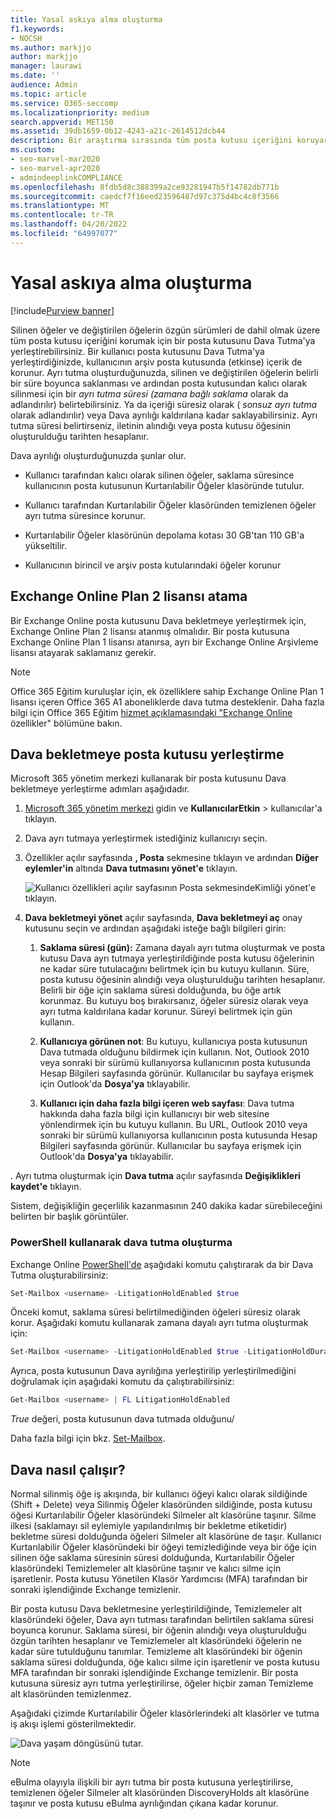```yaml
---
title: Yasal askıya alma oluşturma
f1.keywords:
- NOCSH
ms.author: markjjo
author: markjjo
manager: laurawi
ms.date: ''
audience: Admin
ms.topic: article
ms.service: O365-seccomp
ms.localizationpriority: medium
search.appverid: MET150
ms.assetid: 39db1659-0b12-4243-a21c-2614512dcb44
description: Bir araştırma sırasında tüm posta kutusu içeriğini koruyarak bir posta kutusunu Dava bekletmeye nasıl yerleştireceğinizi öğrenin.
ms.custom:
- seo-marvel-mar2020
- seo-marvel-apr2020
- admindeeplinkCOMPLIANCE
ms.openlocfilehash: 8fdb5d8c388399a2ce93281947b5f14782db771b
ms.sourcegitcommit: caedcf7f16eed23596487d97c375d4bc4c8f3566
ms.translationtype: MT
ms.contentlocale: tr-TR
ms.lasthandoff: 04/20/2022
ms.locfileid: "64997077"
---
```

# <a name="create-a-litigation-hold"></a>Yasal askıya alma oluşturma

[!include[Purview banner](../includes/purview-rebrand-banner.md)]

Silinen öğeler ve değiştirilen öğelerin özgün sürümleri de dahil olmak üzere tüm posta kutusu içeriğini korumak için bir posta kutusunu Dava Tutma'ya yerleştirebilirsiniz. Bir kullanıcı posta kutusunu Dava Tutma'ya yerleştirdiğinizde, kullanıcının arşiv posta kutusunda (etkinse) içerik de korunur. Ayrı tutma oluşturduğunuzda, silinen ve değiştirilen öğelerin belirli bir süre boyunca saklanması ve ardından posta kutusundan kalıcı olarak silinmesi için bir *ayrı tutma süresi (zamana bağlı saklama* olarak da adlandırılır) belirtebilirsiniz. Ya da içeriği süresiz olarak ( *sonsuz ayrı tutma* olarak adlandırılır) veya Dava ayrılığı kaldırılana kadar saklayabilirsiniz. Ayrı tutma süresi belirtirseniz, iletinin alındığı veya posta kutusu öğesinin oluşturulduğu tarihten hesaplanır. 
  
Dava ayrılığı oluşturduğunuzda şunlar olur.
  
- Kullanıcı tarafından kalıcı olarak silinen öğeler, saklama süresince kullanıcının posta kutusunun Kurtarılabilir Öğeler klasöründe tutulur.

- Kullanıcı tarafından Kurtarılabilir Öğeler klasöründen temizlenen öğeler ayrı tutma süresince korunur.

- Kurtarılabilir Öğeler klasörünün depolama kotası 30 GB'tan 110 GB'a yükseltilir.

- Kullanıcının birincil ve arşiv posta kutularındaki öğeler korunur

## <a name="assign-an-exchange-online-plan-2-license"></a>Exchange Online Plan 2 lisansı atama

Bir Exchange Online posta kutusunu Dava bekletmeye yerleştirmek için, Exchange Online Plan 2 lisansı atanmış olmalıdır. Bir posta kutusuna Exchange Online Plan 1 lisansı atanırsa, ayrı bir Exchange Online Arşivleme lisansı atayarak saklamanız gerekir.

> [!NOTE]
> Office 365 Eğitim kuruluşlar için, ek özelliklere sahip Exchange Online Plan 1 lisansı içeren Office 365 A1 aboneliklerde dava tutma desteklenir. Daha fazla bilgi için Office 365 Eğitim [hizmet açıklamasındaki "Exchange Online](/office365/servicedescriptions/office-365-platform-service-description/office-365-education#exchange-online-features) özellikler" bölümüne bakın.

## <a name="place-a-mailbox-on-litigation-hold"></a>Dava bekletmeye posta kutusu yerleştirme

Microsoft 365 yönetim merkezi kullanarak bir posta kutusunu Dava bekletmeye yerleştirme adımları aşağıdadır.

1. <a href="https://go.microsoft.com/fwlink/p/?linkid=834822" target="_blank">Microsoft 365 yönetim merkezi</a> gidin ve **KullanıcılarEtkin** >  kullanıcılar'a tıklayın.

2. Dava ayrı tutmaya yerleştirmek istediğiniz kullanıcıyı seçin.

3. Özellikler açılır sayfasında **, Posta** sekmesine tıklayın ve ardından **Diğer eylemler'in** altında **Dava tutmasını yönet'e** tıklayın.

   ![Kullanıcı özellikleri açılır sayfasının Posta sekmesindeKimliği yönet'e tıklayın.](../media/M365AdminCenterLitHold1.png)

4. **Dava bekletmeyi yönet** açılır sayfasında, **Dava bekletmeyi aç** onay kutusunu seçin ve ardından aşağıdaki isteğe bağlı bilgileri girin:

    1. **Saklama süresi (gün):** Zamana dayalı ayrı tutma oluşturmak ve posta kutusu Dava ayrı tutmaya yerleştirildiğinde posta kutusu öğelerinin ne kadar süre tutulacağını belirtmek için bu kutuyu kullanın. Süre, posta kutusu öğesinin alındığı veya oluşturulduğu tarihten hesaplanır. Belirli bir öğe için saklama süresi dolduğunda, bu öğe artık korunmaz. Bu kutuyu boş bırakırsanız, öğeler süresiz olarak veya ayrı tutma kaldırılana kadar korunur. Süreyi belirtmek için gün kullanın.

    2. **Kullanıcıya görünen not**: Bu kutuyu, kullanıcıya posta kutusunun Dava tutmada olduğunu bildirmek için kullanın. Not, Outlook 2010 veya sonraki bir sürümü kullanıyorsa kullanıcının posta kutusunda Hesap Bilgileri sayfasında görünür. Kullanıcılar bu sayfaya erişmek için Outlook'da **Dosya'ya** tıklayabilir.

    3. **Kullanıcı için daha fazla bilgi içeren web sayfası**: Dava tutma hakkında daha fazla bilgi için kullanıcıyı bir web sitesine yönlendirmek için bu kutuyu kullanın. Bu URL, Outlook 2010 veya sonraki bir sürümü kullanıyorsa kullanıcının posta kutusunda Hesap Bilgileri sayfasında görünür. Kullanıcılar bu sayfaya erişmek için Outlook'da **Dosya'ya** tıklayabilir.

. Ayrı tutma oluşturmak için **Dava tutma** açılır sayfasında **Değişiklikleri kaydet'e** tıklayın.

   Sistem, değişikliğin geçerlilik kazanmasının 240 dakika kadar sürebileceğini belirten bir başlık görüntüler.

### <a name="create-a-litigation-hold-using-powershell"></a>PowerShell kullanarak dava tutma oluşturma

Exchange Online [PowerShell'de](/powershell/exchange/connect-to-exchange-online-powershell) aşağıdaki komutu çalıştırarak da bir Dava Tutma oluşturabilirsiniz:

```powershell
Set-Mailbox <username> -LitigationHoldEnabled $true
```

Önceki komut, saklama süresi belirtilmediğinden öğeleri süresiz olarak korur. Aşağıdaki komutu kullanarak zamana dayalı ayrı tutma oluşturmak için:

```powershell
Set-Mailbox <username> -LitigationHoldEnabled $true -LitigationHoldDuration <number of days>
```

Ayrıca, posta kutusunun Dava ayrılığına yerleştirilip yerleştirilmediğini doğrulamak için aşağıdaki komutu da çalıştırabilirsiniz:

```powershell
Get-Mailbox <username> | FL LitigationHoldEnabled
```

*True* değeri, posta kutusunun dava tutmada olduğunu/

Daha fazla bilgi için bkz. [Set-Mailbox](/powershell/module/exchange/set-mailbox).

## <a name="how-does-litigation-hold-work"></a>Dava nasıl çalışır?

Normal silinmiş öğe iş akışında, bir kullanıcı öğeyi kalıcı olarak sildiğinde (Shift + Delete) veya Silinmiş Öğeler klasöründen sildiğinde, posta kutusu öğesi Kurtarılabilir Öğeler klasöründeki Silmeler alt klasörüne taşınır. Silme ilkesi (saklamayı sil eylemiyle yapılandırılmış bir bekletme etiketidir) bekletme süresi dolduğunda öğeleri Silmeler alt klasörüne de taşır. Kullanıcı Kurtarılabilir Öğeler klasöründeki bir öğeyi temizlediğinde veya bir öğe için silinen öğe saklama süresinin süresi dolduğunda, Kurtarılabilir Öğeler klasöründeki Temizlemeler alt klasörüne taşınır ve kalıcı silme için işaretlenir. Posta kutusu Yönetilen Klasör Yardımcısı (MFA) tarafından bir sonraki işlendiğinde Exchange temizlenir.

Bir posta kutusu Dava bekletmesine yerleştirildiğinde, Temizlemeler alt klasöründeki öğeler, Dava ayrı tutması tarafından belirtilen saklama süresi boyunca korunur. Saklama süresi, bir öğenin alındığı veya oluşturulduğu özgün tarihten hesaplanır ve Temizlemeler alt klasöründeki öğelerin ne kadar süre tutulduğunu tanımlar. Temizleme alt klasöründeki bir öğenin saklama süresi dolduğunda, öğe kalıcı silme için işaretlenir ve posta kutusu MFA tarafından bir sonraki işlendiğinde Exchange temizlenir. Bir posta kutusuna süresiz ayrı tutma yerleştirilirse, öğeler hiçbir zaman Temizleme alt klasöründen temizlenmez.

Aşağıdaki çizimde Kurtarılabilir Öğeler klasörlerindeki alt klasörler ve tutma iş akışı işlemi gösterilmektedir.

![Dava yaşam döngüsünü tutar.](../media/LitigationHoldLifeCycle.png)

> [!NOTE]
> eBulma olayıyla ilişkili bir ayrı tutma bir posta kutusuna yerleştirilirse, temizlenen öğeler Silmeler alt klasöründen DiscoveryHolds alt klasörüne taşınır ve posta kutusu eBulma ayrılığından çıkana kadar korunur.
